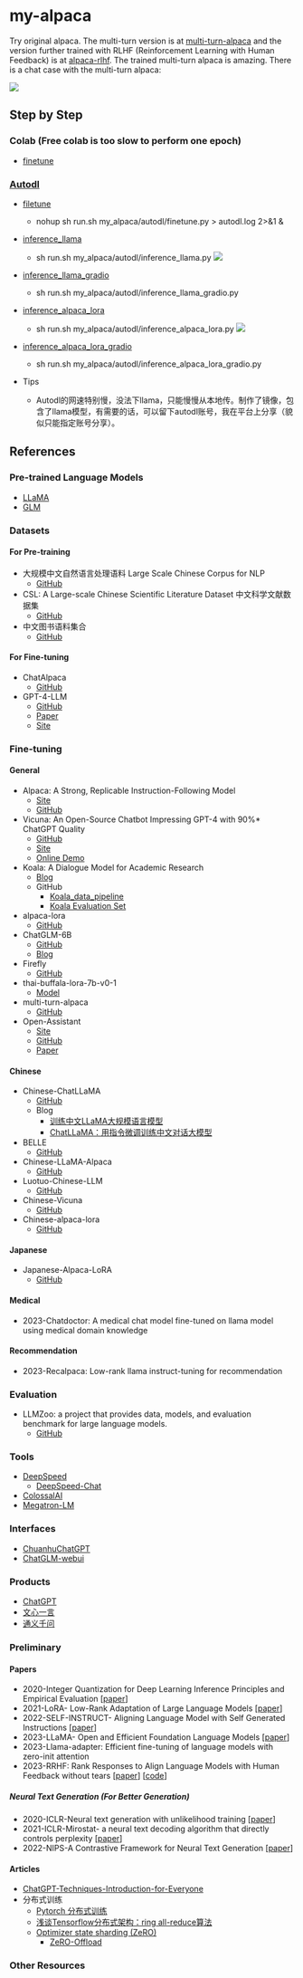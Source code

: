 # my-alpaca
Try original alpaca. The multi-turn version is at [multi-turn-alpaca](https://github.com/l294265421/multi-turn-alpaca) and the version further trained with RLHF (Reinforcement Learning with Human Feedback) is at [alpaca-rlhf](https://github.com/l294265421/alpaca-rlhf). The trained multi-turn alpaca is amazing. There is a chat case with the multi-turn alpaca:

![](./figures/chat.jpg)

## Step by Step
### Colab (Free colab is too slow to perform one epoch)
- [finetune](my_alpaca/colab/finetune.ipynb)

### [Autodl](https://www.autodl.com/home)
- [filetune](my_alpaca/autodl/finetune.py)
  - nohup sh run.sh my_alpaca/autodl/finetune.py > autodl.log 2>&1 &
- [inference_llama](my_alpaca/autodl/inference_llama.py)
  - sh run.sh my_alpaca/autodl/inference_llama.py
  ![](./figures/autodl_llama.png)
- [inference_llama_gradio](my_alpaca/autodl/inference_llama_gradio.py)
  - sh run.sh my_alpaca/autodl/inference_llama_gradio.py
- [inference_alpaca_lora](my_alpaca/autodl/inference_alpaca_lora.py)
  - sh run.sh my_alpaca/autodl/inference_alpaca_lora.py
  ![](./figures/autodl_llama_lora.png)
- [inference_alpaca_lora_gradio](my_alpaca/autodl/inference_alpaca_lora_gradio.py)
    - sh run.sh my_alpaca/autodl/inference_alpaca_lora_gradio.py
    
- Tips
  - Autodl的网速特别慢，没法下llama，只能慢慢从本地传。制作了镜像，包含了llama模型，有需要的话，可以留下autodl账号，我在平台上分享（貌似只能指定账号分享）。

## References

### Pre-trained Language Models
- [LLaMA](https://huggingface.co/decapoda-research)
- [GLM](https://github.com/THUDM/GLM)

### Datasets
#### For Pre-training
- 大规模中文自然语言处理语料 Large Scale Chinese Corpus for NLP
  - [GitHub]((https://github.com/brightmart/nlp_chinese_corpus))
- CSL: A Large-scale Chinese Scientific Literature Dataset 中文科学文献数据集
  - [GitHub]((https://github.com/ydli-ai/CSL))
- 中文图书语料集合
  - [GitHub](https://github.com/FudanNLPLAB/CBook-150K)

#### For Fine-tuning
- ChatAlpaca
  - [GitHub](https://github.com/cascip/ChatAlpaca)
- GPT-4-LLM
  - [GitHub](https://github.com/Instruction-Tuning-with-GPT-4/GPT-4-LLM)
  - [Paper](https://arxiv.org/pdf/2304.03277.pdf)
  - [Site](https://instruction-tuning-with-gpt-4.github.io/)

### Fine-tuning

#### General
- Alpaca: A Strong, Replicable Instruction-Following Model
  - [Site](https://crfm.stanford.edu/2023/03/13/alpaca.html)
  - [GitHub](https://github.com/tatsu-lab/stanford_alpaca#fine-tuning)
- Vicuna: An Open-Source Chatbot Impressing GPT-4 with 90%* ChatGPT Quality
  - [GitHub](https://github.com/lm-sys/FastChat)
  - [Site](https://vicuna.lmsys.org/)
  - [Online Demo](https://chat.lmsys.org/)
- Koala: A Dialogue Model for Academic Research
  - [Blog](https://bair.berkeley.edu/blog/2023/04/03/koala/)
  - GitHub
      - [Koala_data_pipeline](https://github.com/young-geng/koala_data_pipeline)
      - [Koala Evaluation Set](https://github.com/arnav-gudibande/koala-test-set)
- alpaca-lora
  - [GitHub](https://github.com/tloen/alpaca-lora)
- ChatGLM-6B
  - [GitHub](https://github.com/THUDM/ChatGLM-6B)
  - [Blog](https://chatglm.cn/blog)
- Firefly
  - [GitHub](https://github.com/yangjianxin1/Firefly)
- thai-buffala-lora-7b-v0-1
  - [Model](https://huggingface.co/Thaweewat/thai-buffala-lora-7b-v0-1)
- multi-turn-alpaca
  - [GitHub](https://github.com/l294265421/multi-turn-alpaca)
- Open-Assistant
  - [Site](https://open-assistant.io/zh)
  - [GitHub](https://github.com/LAION-AI/Open-Assistant)
  - [Paper](./papers/2023-OpenAssistant%20Conversations%20-%20Democratizing%20Large%20Language%20Model%20Alignment.pdf)

#### Chinese
- Chinese-ChatLLaMA
  - [GitHub](https://github.com/ydli-ai/Chinese-ChatLLaMA)
  - Blog
    - [训练中文LLaMA大规模语言模型](https://zhuanlan.zhihu.com/p/612752963)
    - [ChatLLaMA：用指令微调训练中文对话大模型](https://zhuanlan.zhihu.com/p/616748134)
- BELLE
  - [GitHub](https://github.com/LianjiaTech/BELLE)
- Chinese-LLaMA-Alpaca
  - [GitHub](https://github.com/ymcui/Chinese-LLaMA-Alpaca)
- Luotuo-Chinese-LLM
  - [GitHub](https://github.com/LC1332/Luotuo-Chinese-LLM)
- Chinese-Vicuna
  - [GitHub](https://github.com/Facico/Chinese-Vicuna)
- Chinese-alpaca-lora
  - [GitHub](https://github.com/LC1332/Chinese-alpaca-lora)

#### Japanese
- Japanese-Alpaca-LoRA
  - [GitHub](https://github.com/kunishou/Japanese-Alpaca-LoRA)

#### Medical
- 2023-Chatdoctor: A medical chat model fine-tuned on llama model using medical domain knowledge

#### Recommendation
- 2023-Recalpaca: Low-rank llama instruct-tuning for recommendation

### Evaluation
- LLMZoo: a project that provides data, models, and evaluation benchmark for large language models.
  - [GitHub](https://github.com/FreedomIntelligence/LLMZoo)
  
### Tools
- [DeepSpeed](https://github.com/microsoft/DeepSpeed)
  - [DeepSpeed-Chat](https://github.com/microsoft/DeepSpeedExamples/tree/master/applications/DeepSpeed-Chat)
- [ColossalAI](https://github.com/hpcaitech/ColossalAI)
- [Megatron-LM](https://github.com/NVIDIA/Megatron-LM)

### Interfaces
- [ChuanhuChatGPT](https://github.com/GaiZhenbiao/ChuanhuChatGPT/)
- [ChatGLM-webui](https://github.com/Akegarasu/ChatGLM-webui)

### Products
- [ChatGPT](https://chat.openai.com/)
- [文心一言](https://yiyan.baidu.com/)
- [通义千问](https://tongyi.aliyun.com/)

### Preliminary
#### Papers
- 2020-Integer Quantization for Deep Learning Inference Principles and Empirical Evaluation [[paper](./papers/2020-Integer%20Quantization%20for%20Deep%20Learning%20Inference%20Principles%20and%20Empirical%20Evaluation.pdf)]
- 2021-LoRA- Low-Rank Adaptation of Large Language Models [[paper](./papers/2021-LoRA-%20Low-Rank%20Adaptation%20of%20Large%20Language%20Models.pdf)]
- 2022-SELF-INSTRUCT- Aligning Language Model with Self Generated Instructions [[paper](./papers/2022-SELF-INSTRUCT-%20Aligning%20Language%20Model%20with%20Self%20Generated%20Instructions.pdf)]
- 2023-LLaMA- Open and Efficient Foundation Language Models [[paper](./papers/2023-LLaMA-%20Open%20and%20Efficient%20Foundation%20Language%20Models.pdf)]
- 2023-Llama-adapter: Efficient fine-tuning of language models with zero-init attention
- 2023-RRHF: Rank Responses to Align Language Models with Human Feedback without tears [[paper](./papers/2023-RRHF-%20Rank%20Responses%20to%20Align%20Language%20Models%20with%20Human%20Feedback%20without%20tears.pdf)] [[code](https://github.com/GanjinZero/RRHF)]

##### Neural Text Generation (For Better Generation)
- 2020-ICLR-Neural text generation with unlikelihood training [[paper](./papers/2020-ICLR-Neural%20text%20generation%20with%20unlikelihood%20training.pdf)]
- 2021-ICLR-Mirostat- a neural text decoding algorithm that directly controls perplexity [[paper](./papers/2021-ICLR-Mirostat-%20a%20neural%20text%20decoding%20algorithm%20that%20directly%20controls%20perplexity.pdf)]
- 2022-NIPS-A Contrastive Framework for Neural Text Generation [[paper](./papers/2022-NIPS-A%20Contrastive%20Framework%20for%20Neural%20Text%20Generation.pdf)]

#### Articles
- [ChatGPT-Techniques-Introduction-for-Everyone](https://github.com/l294265421/ChatGPT-Techniques-Introduction-for-Everyone)
- 分布式训练
  - [Pytorch 分布式训练](https://zhuanlan.zhihu.com/p/76638962)
  - [浅谈Tensorflow分布式架构：ring all-reduce算法](https://zhuanlan.zhihu.com/p/69797852)
  - [Optimizer state sharding (ZeRO)](https://zhuanlan.zhihu.com/p/394064174)
    - [ZeRO-Offload](https://www.deepspeed.ai/tutorials/zero-offload/)

### Other Resources